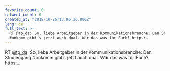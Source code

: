 ```yaml
---
favorite_count: 0
retweet_count: 0
created_at: "2018-10-26T13:05:36.000Z"
lang: de
full_text: >-
  RT @tp_da: So, liebe Arbeitgeber in der Kommunikationsbranche: Den Studiengang
  #onkomm gibt’s jetzt auch dual. Wär das was für Euch? https:…
---
```


RT [@tp_da](https://twitter.com/tp_da): So, liebe Arbeitgeber in der
Kommunikationsbranche: Den Studiengang #onkomm gibt’s jetzt auch dual. Wär das
was für Euch? https:…
